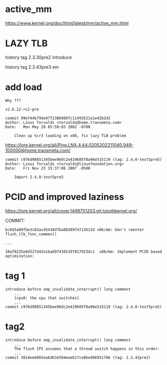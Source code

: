 # active_mm
https://www.kernel.org/doc/html/latest/mm/active_mm.html

# LAZY TLB
history tag 2.3.30pre2 introduce

history tag 2.3.43pre3 em



# add load
```
Why ???

v2.6.12-rc2-pre

commit 99ef44b79de47f23869897c11493521a1e42b2d2
Author: Linus Torvalds <torvalds@home.transmeta.com>
Date:   Mon May 20 05:58:03 2002 -0700

    Clean up %cr3 loading on x86, fix lazy TLB problem
```
https://lore.kernel.org/all/Pine.LNX.4.44.0205202211040.949-100000@home.transmeta.com/


```
commit c976d98851345bee96dc2e419685f8a96e515119 (tag: 2.4.0-test5pre5)
Author: Linus Torvalds <torvalds@linuxfoundation.org>
Date:   Fri Nov 23 15:37:06 2007 -0500

    Import 2.4.0-test5pre5
```

# PCID and improved laziness
https://lore.kernel.org/all/cover.1498751203.git.luto@kernel.org/


COMMIT:
```
bc0d5a89fbe3c83ac45438d7ba88309f4713615d x86/mm: Don't reenter flush_tlb_func_common()

...

10af6235e0d327d42e1bad974385197817923dc1  x86/mm: Implement PCID based optimization:
```


# tag 1
```
introduce before smp_invalidate_interrupt() long comment
    ...
    [cpu0: the cpu that switches]
    ...
commit c976d98851345bee96dc2e419685f8a96e515119 (tag: 2.4.0-test5pre5)
```


# tag2
```
introduce before smp_invalidate_interrupt() long comment
    ...
    The flush IPI assumes that a thread switch happens in this order:
    ...
commit 3814ee6865ea6d63e594eeeb17ce8bed86951766 (tag: 2.3.43pre2)
```
